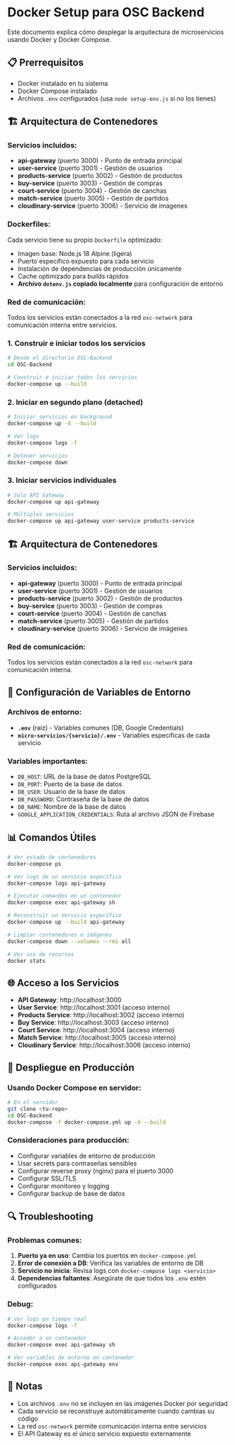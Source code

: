 # Docker Setup para OSC Backend

Este documento explica cómo desplegar la arquitectura de microservicios usando Docker y Docker Compose.

## 📋 Prerrequisitos

- Docker instalado en tu sistema
- Docker Compose instalado
- Archivos `.env` configurados (usa `node setup-env.js` si no los tienes)

## 🏗️ Arquitectura de Contenedores

### Servicios incluidos:
- **api-gateway** (puerto 3000) - Punto de entrada principal
- **user-service** (puerto 3001) - Gestión de usuarios
- **products-service** (puerto 3002) - Gestión de productos
- **buy-service** (puerto 3003) - Gestión de compras
- **court-service** (puerto 3004) - Gestión de canchas
- **match-service** (puerto 3005) - Gestión de partidos
- **cloudinary-service** (puerto 3006) - Servicio de imágenes

### Dockerfiles:
Cada servicio tiene su propio `Dockerfile` optimizado:
- Imagen base: Node.js 18 Alpine (ligera)
- Puerto específico expuesto para cada servicio
- Instalación de dependencias de producción únicamente
- Cache optimizado para builds rápidos
- **Archivo `dotenv.js` copiado localmente** para configuración de entorno

### Red de comunicación:
Todos los servicios están conectados a la red `osc-network` para comunicación interna entre servicios.

### 1. Construir e iniciar todos los servicios

```bash
# Desde el directorio OSC-Backend
cd OSC-Backend

# Construir e iniciar todos los servicios
docker-compose up --build
```

### 2. Iniciar en segundo plano (detached)

```bash
# Iniciar servicios en background
docker-compose up -d --build

# Ver logs
docker-compose logs -f

# Detener servicios
docker-compose down
```

### 3. Iniciar servicios individuales

```bash
# Solo API Gateway
docker-compose up api-gateway

# Múltiples servicios
docker-compose up api-gateway user-service products-service
```

## 🏗️ Arquitectura de Contenedores

### Servicios incluidos:
- **api-gateway** (puerto 3000) - Punto de entrada principal
- **user-service** (puerto 3001) - Gestión de usuarios
- **products-service** (puerto 3002) - Gestión de productos
- **buy-service** (puerto 3003) - Gestión de compras
- **court-service** (puerto 3004) - Gestión de canchas
- **match-service** (puerto 3005) - Gestión de partidos
- **cloudinary-service** (puerto 3006) - Servicio de imágenes

### Red de comunicación:
Todos los servicios están conectados a la red `osc-network` para comunicación interna.

## 🔧 Configuración de Variables de Entorno

### Archivos de entorno:
- **`.env`** (raíz) - Variables comunes (DB, Google Credentials)
- **`micro-servicios/{servicio}/.env`** - Variables específicas de cada servicio

### Variables importantes:
- `DB_HOST`: URL de la base de datos PostgreSQL
- `DB_PORT`: Puerto de la base de datos
- `DB_USER`: Usuario de la base de datos
- `DB_PASSWORD`: Contraseña de la base de datos
- `DB_NAME`: Nombre de la base de datos
- `GOOGLE_APPLICATION_CREDENTIALS`: Ruta al archivo JSON de Firebase

## 📊 Comandos Útiles

```bash
# Ver estado de contenedores
docker-compose ps

# Ver logs de un servicio específico
docker-compose logs api-gateway

# Ejecutar comandos en un contenedor
docker-compose exec api-gateway sh

# Reconstruir un servicio específico
docker-compose up --build api-gateway

# Limpiar contenedores e imágenes
docker-compose down --volumes --rmi all

# Ver uso de recursos
docker stats
```

## 🌐 Acceso a los Servicios

- **API Gateway**: http://localhost:3000
- **User Service**: http://localhost:3001 (acceso interno)
- **Products Service**: http://localhost:3002 (acceso interno)
- **Buy Service**: http://localhost:3003 (acceso interno)
- **Court Service**: http://localhost:3004 (acceso interno)
- **Match Service**: http://localhost:3005 (acceso interno)
- **Cloudinary Service**: http://localhost:3006 (acceso interno)

## 🚀 Despliegue en Producción

### Usando Docker Compose en servidor:

```bash
# En el servidor
git clone <tu-repo>
cd OSC-Backend
docker-compose -f docker-compose.yml up -d --build
```

### Consideraciones para producción:
- Configurar variables de entorno de producción
- Usar secrets para contraseñas sensibles
- Configurar reverse proxy (nginx) para el puerto 3000
- Configurar SSL/TLS
- Configurar monitoreo y logging
- Configurar backup de base de datos

## 🔍 Troubleshooting

### Problemas comunes:

1. **Puerto ya en uso**: Cambia los puertos en `docker-compose.yml`
2. **Error de conexión a DB**: Verifica las variables de entorno de DB
3. **Servicio no inicia**: Revisa logs con `docker-compose logs <servicio>`
4. **Dependencias faltantes**: Asegúrate de que todos los `.env` estén configurados

### Debug:
```bash
# Ver logs en tiempo real
docker-compose logs -f

# Acceder a un contenedor
docker-compose exec api-gateway sh

# Ver variables de entorno en contenedor
docker-compose exec api-gateway env
```

## 📝 Notas

- Los archivos `.env` no se incluyen en las imágenes Docker por seguridad
- Cada servicio se reconstruye automáticamente cuando cambias su código
- La red `osc-network` permite comunicación interna entre servicios
- El API Gateway es el único servicio expuesto externamente